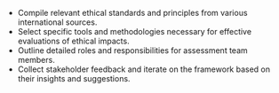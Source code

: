 - Compile relevant ethical standards and principles from various international sources.
- Select specific tools and methodologies necessary for effective evaluations of ethical impacts.
- Outline detailed roles and responsibilities for assessment team members.
- Collect stakeholder feedback and iterate on the framework based on their insights and suggestions.